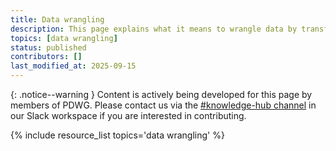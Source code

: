 ```yaml
---
title: Data wrangling
description: This page explains what it means to wrangle data by transforming and mapping it from one form into another with the intent of making the data more appropriate for a specific use. This page also links out to tools used for data wrangling, and resources for learning how to wrangle data.
topics: [data wrangling]
status: published
contributors: []
last_modified_at: 2025-09-15
---
```


{: .notice--warning }
Content is actively being developed for this page by members of PDWG. Please contact us via the [#knowledge-hub channel](https://paleo-data.slack.com/archives/C09L9TKC5MW) in our Slack workspace if you are interested in contributing. 

{% include resource_list topics='data wrangling' %}
